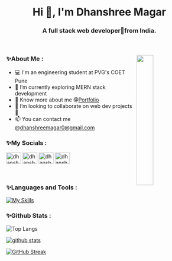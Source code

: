 <h1 align="center">Hi 👋, I'm Dhanshree Magar</h1>

<h3 align="center">A full stack web developer🚀from India.</h3> <br>
<div>
  <img src="https://user-images.githubusercontent.com/74038190/212750996-938b257b-266c-45a7-9af7-655341c0f58b.gif"  align="right" width="30%">
<h3>✨About Me :</h3>
<!-- Any image aligned to the right. Beware the width -->

- 💻 I'm an engineering student at PVG's COET Pune
- 🌱 I’m currently exploring MERN stack development
- 🔎 Know more about me @<a href="https://dhanshree-portfolio.netlify.app/">Portfolio</a>
- 👯 I’m looking to collaborate on web dev projects🤝
- 📫 You can contact me @dhanshreemagar0@gmail.com
</div>


<h3 align="left">✨My Socials : </h3>
<p align="left">
<a href="https://twitter.com/dhanshreem78981" target="blank"><img align="center" src="https://raw.githubusercontent.com/rahuldkjain/github-profile-readme-generator/master/src/images/icons/Social/twitter.svg" alt="dhanshreem78981" height="30" width="40" /></a>
<a href="https://linkedin.com/in/dhanshreemagar" target="blank"><img align="center" src="https://raw.githubusercontent.com/rahuldkjain/github-profile-readme-generator/master/src/images/icons/Social/linked-in-alt.svg" alt="dhanshreemagar" height="30" width="40" /></a>
<a href="https://instagram.com/dhanshr11_" target="blank"><img align="center" src="https://raw.githubusercontent.com/rahuldkjain/github-profile-readme-generator/master/src/images/icons/Social/instagram.svg" alt="dhanshr11_" height="30" width="40" /></a>
<a href="https://www.hackerrank.com/dhanshreemagar0" target="blank"><img align="center" src="https://raw.githubusercontent.com/rahuldkjain/github-profile-readme-generator/master/src/images/icons/Social/hackerrank.svg" alt="dhanshreemagar0" height="30" width="40" /></a>
</p>
<br>
<h3 align="left">✨Languages and Tools :</h3>

[![My Skills](https://skillicons.dev/icons?i=arduino,c,cpp,bootstrap,html,css,javascript,nodejs,express,python,mysql,netlify,mongodb,npm,figma)](https://skillicons.dev)

<h3>✨Github Stats :</h3>

![Top Langs](https://github-readme-stats.vercel.app/api/top-langs/?username=dhan04shree&layout=compact&title_color=fff&icon_color=79ff97&text_color=9f9f9f&bg_color=151515)

[![github stats](https://github-readme-stats.vercel.app/api?username=dhan04shree&show_icons=true&title_color=fff&icon_color=79ff97&text_color=9f9f9f&bg_color=151515&count_private=true)](https://github.com/dhan04shree)

[![GitHub Streak](https://streak-stats.demolab.com/?user=dhan04shree&theme=black-ice)](https://git.io/streak-stats)
